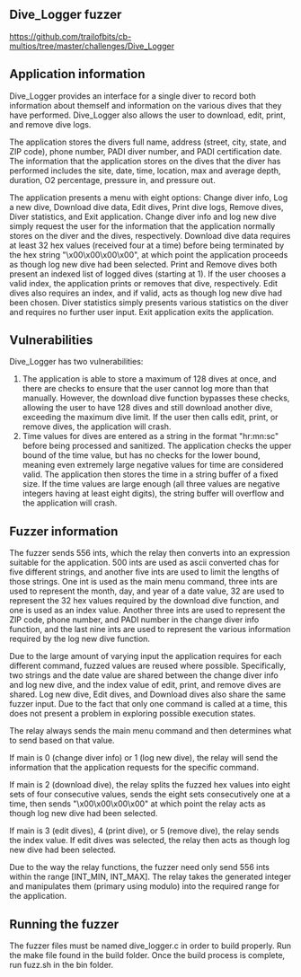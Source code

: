 ## Dive_Logger fuzzer
https://github.com/trailofbits/cb-multios/tree/master/challenges/Dive_Logger

## Application information
Dive_Logger provides an interface for a single diver to record both information about themself and information on the various dives that they have performed. Dive_Logger also allows the user to download, edit, print, and remove dive logs.

The application stores the divers full name, address (street, city, state, and ZIP code), phone number, PADI diver number, and PADI certification date. The information that the application stores on the dives that the diver has performed includes the site, date, time, location, max and average depth, duration, O2 percentage, pressure in, and pressure out.

The application presents a menu with eight options: Change diver info, Log a new dive, Download dive data, Edit dives, Print dive logs, Remove dives, Diver statistics, and Exit application. Change diver info and log new dive simply request the user for the information that the application normally stores on the diver and the dives, respectively. Download dive data requires at least 32 hex values (received four at a time) before being terminated by the hex string "\x00\x00\x00\x00", at which point the application proceeds as though log new dive had been selected. Print and Remove dives both present an indexed list of logged dives (starting at 1). If the user chooses a valid index, the application prints or removes that dive, respectively. Edit dives also requires an index, and if valid, acts as though log new dive had been chosen. Diver statistics simply presents various statistics on the diver and requires no further user input. Exit application exits the application.

## Vulnerabilities
Dive_Logger has two vulnerabilities:
1. The application is able to store a maximum of 128 dives at once, and there are checks to ensure that the user cannot log more than that manually. However, the download dive function bypasses these checks, allowing the user to have 128 dives and still download another dive, exceeding the maximum dive limit. If the user then calls edit, print, or remove dives, the application will crash.
2. Time values for dives are entered as a string in the format "hr:mn:sc" before being processed and sanitized. The application checks the upper bound of the time value, but has no checks for the lower bound, meaning even extremely large negative values for time are considered valid. The application then stores the time in a string buffer of a fixed size. If the time values are large enough (all three values are negative integers having at least eight digits), the string buffer will overflow and the application will crash.

## Fuzzer information
The fuzzer sends 556 ints, which the relay then converts into an expression suitable for the application. 500 ints are used as ascii converted chas for five different strings, and another five ints are used to limit the lengths of those strings. One int is used as the main menu command, three ints are used to represent the month, day, and year of a date value, 32 are used to represent the 32 hex values required by the download dive function, and one is used as an index value. Another three ints are used to represent the ZIP code, phone number, and PADI number in the change diver info function, and the last nine ints are used to represent the various information required by the log new dive function.

Due to the large amount of varying input the application requires for each different command, fuzzed values are reused where possible. Specifically, two strings and the date value are shared between the change diver info and log new dive, and the index value of edit, print, and remove dives are shared. Log new dive, Edit dives, and Download dives also share the same fuzzer input. Due to the fact that only one command is called at a time, this does not present a problem in exploring possible execution states.

The relay always sends the main menu command and then determines what to send based on that value.

If main is 0 (change diver info) or 1 (log new dive), the relay will send the information that the application requests for the specific command.

If main is 2 (download dive), the relay splits the fuzzed hex values into eight sets of four consecutive values, sends the eight sets consecutively one at a time, then sends "\x00\x00\x00\x00" at which point the relay acts as though log new dive had been selected.

If main is 3 (edit dives), 4 (print dive), or 5 (remove dive), the relay sends the index value. If edit dives was selected, the relay then acts as though log new dive had been selected.

Due to the way the relay functions, the fuzzer need only send 556 ints within the range [INT_MIN, INT_MAX]. The relay takes the generated integer and manipulates them (primary using modulo) into the required range for the application.

## Running the fuzzer
The fuzzer files must be named dive_logger.c in order to build properly.
Run the make file found in the build folder.
Once the build process is complete, run fuzz.sh in the bin folder.

